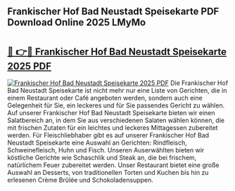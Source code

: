 ## Frankischer Hof Bad Neustadt Speisekarte PDF Download Online 2025 LMyMo

# <h2><a href="http://gc5fvgr.nevu.top/?p=Frankischer+Hof+Bad+Neustadt+Speisekarte">🔗 👉🔴 Frankischer Hof Bad Neustadt Speisekarte 2025 PDF</a></h2>

[![Frankischer Hof Bad Neustadt Speisekarte 2025 PDF](https://i.imgur.com/dBaPXMq.png)](http://gc5fvgr.nevu.top/?p=Frankischer+Hof+Bad+Neustadt+Speisekarte)
Die Frankischer Hof Bad Neustadt Speisekarte ist nicht mehr nur eine Liste von Gerichten, die in einem Restaurant oder Café angeboten werden, sondern auch eine Gelegenheit für Sie, ein leckeres und für Sie passendes Gericht zu wählen. Auf unserer Frankischer Hof Bad Neustadt Speisekarte bieten wir einen Salatbereich an, in dem Sie aus verschiedenen Salaten wählen können, die mit frischen Zutaten für ein leichtes und leckeres Mittagessen zubereitet werden. Für Fleischliebhaber gibt es auf unserer Frankischer Hof Bad Neustadt Speisekarte eine Auswahl an Gerichten: Rindfleisch, Schweinefleisch, Huhn und Fisch. Unseren Auserwählten bieten wir köstliche Gerichte wie Schaschlik und Steak an, die bei frischem, natürlichem Feuer zubereitet werden. Unser Restaurant bietet eine große Auswahl an Desserts, von traditionellen Torten und Kuchen bis hin zu erlesenen Crème Brûlée und Schokoladensuppen.
